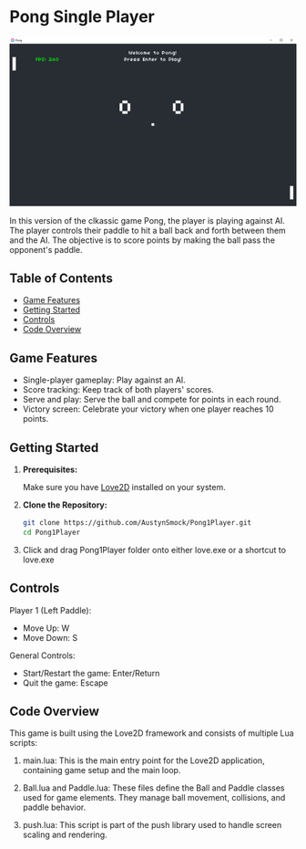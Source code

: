 # Pong Single Player

![Pong Gameplay](Pong_screenshot.png)

In this version of the clkassic game Pong, the player is playing against AI. The player controls their paddle to hit a ball back and forth between them and the AI. The objective is to score points by making the ball pass the opponent's paddle.

## Table of Contents
- [Game Features](#game-features)
- [Getting Started](#getting-started)
- [Controls](#controls)
- [Code Overview](#code-overview)

## Game Features

- Single-player gameplay: Play against an AI.
- Score tracking: Keep track of both players' scores.
- Serve and play: Serve the ball and compete for points in each round.
- Victory screen: Celebrate your victory when one player reaches 10 points.

## Getting Started

1. **Prerequisites:**

   Make sure you have [Love2D](https://love2d.org/) installed on your system.

2. **Clone the Repository:**

   ```bash
   git clone https://github.com/AustynSmock/Pong1Player.git
   cd Pong1Player

3. Click and drag Pong1Player folder onto either love.exe or a shortcut to love.exe

## Controls

Player 1 (Left Paddle):
- Move Up: W
- Move Down: S

General Controls:
- Start/Restart the game: Enter/Return
- Quit the game: Escape

## Code Overview

This game is built using the Love2D framework and consists of multiple Lua scripts:

1. main.lua: This is the main entry point for the Love2D application, containing game setup and the main loop.

2. Ball.lua and Paddle.lua: These files define the Ball and Paddle classes used for game elements. They manage ball movement, collisions, and paddle behavior.

3. push.lua: This script is part of the push library used to handle screen scaling and rendering.

